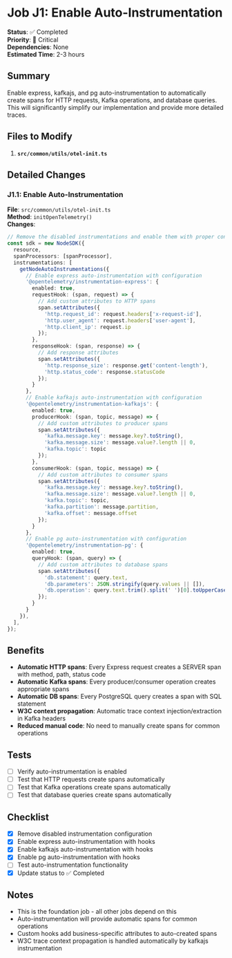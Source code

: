 # Job J1: Enable Auto-Instrumentation

**Status**: ✅ Completed  
**Priority**: 🔴 Critical  
**Dependencies**: None  
**Estimated Time**: 2-3 hours

## Summary
Enable express, kafkajs, and pg auto-instrumentation to automatically create spans for HTTP requests, Kafka operations, and database queries. This will significantly simplify our implementation and provide more detailed traces.

## Files to Modify
1. **`src/common/utils/otel-init.ts`**

## Detailed Changes

### J1.1: Enable Auto-Instrumentation
**File**: `src/common/utils/otel-init.ts`  
**Method**: `initOpenTelemetry()`  
**Changes**:
```typescript
// Remove the disabled instrumentations and enable them with proper configuration
const sdk = new NodeSDK({
  resource,
  spanProcessors: [spanProcessor],
  instrumentations: [
    getNodeAutoInstrumentations({
      // Enable express auto-instrumentation with configuration
      '@opentelemetry/instrumentation-express': {
        enabled: true,
        requestHook: (span, request) => {
          // Add custom attributes to HTTP spans
          span.setAttributes({
            'http.request_id': request.headers['x-request-id'],
            'http.user_agent': request.headers['user-agent'],
            'http.client_ip': request.ip
          });
        },
        responseHook: (span, response) => {
          // Add response attributes
          span.setAttributes({
            'http.response_size': response.get('content-length'),
            'http.status_code': response.statusCode
          });
        }
      },
      // Enable kafkajs auto-instrumentation with configuration
      '@opentelemetry/instrumentation-kafkajs': {
        enabled: true,
        producerHook: (span, topic, message) => {
          // Add custom attributes to producer spans
          span.setAttributes({
            'kafka.message.key': message.key?.toString(),
            'kafka.message.size': message.value?.length || 0,
            'kafka.topic': topic
          });
        },
        consumerHook: (span, topic, message) => {
          // Add custom attributes to consumer spans
          span.setAttributes({
            'kafka.message.key': message.key?.toString(),
            'kafka.message.size': message.value?.length || 0,
            'kafka.topic': topic,
            'kafka.partition': message.partition,
            'kafka.offset': message.offset
          });
        }
      },
      // Enable pg auto-instrumentation with configuration
      '@opentelemetry/instrumentation-pg': {
        enabled: true,
        queryHook: (span, query) => {
          // Add custom attributes to database spans
          span.setAttributes({
            'db.statement': query.text,
            'db.parameters': JSON.stringify(query.values || []),
            'db.operation': query.text.trim().split(' ')[0].toUpperCase()
          });
        }
      }
    }),
  ],
});
```

## Benefits
- **Automatic HTTP spans**: Every Express request creates a SERVER span with method, path, status code
- **Automatic Kafka spans**: Every producer/consumer operation creates appropriate spans
- **Automatic DB spans**: Every PostgreSQL query creates a span with SQL statement
- **W3C context propagation**: Automatic trace context injection/extraction in Kafka headers
- **Reduced manual code**: No need to manually create spans for common operations

## Tests
- [ ] Verify auto-instrumentation is enabled
- [ ] Test that HTTP requests create spans automatically
- [ ] Test that Kafka operations create spans automatically
- [ ] Test that database queries create spans automatically

## Checklist
- [x] Remove disabled instrumentation configuration
- [x] Enable express auto-instrumentation with hooks
- [x] Enable kafkajs auto-instrumentation with hooks
- [x] Enable pg auto-instrumentation with hooks
- [ ] Test auto-instrumentation functionality
- [x] Update status to ✅ Completed

## Notes
- This is the foundation job - all other jobs depend on this
- Auto-instrumentation will provide automatic spans for common operations
- Custom hooks add business-specific attributes to auto-created spans
- W3C trace context propagation is handled automatically by kafkajs instrumentation
